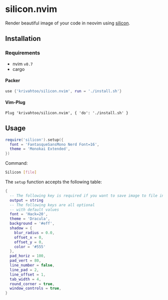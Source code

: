 # silicon.nvim

Render beautiful image of your code in neovim using [silicon](https://github.com/Aloxaf/silicon).

## Installation

### Requirements

- nvim `v0.7`
- cargo

#### Packer

```lua
use {'krivahtoo/silicon.nvim', run = './install.sh'}
```

#### Vim-Plug

```vim
Plug 'krivahtoo/silicon.nvim', { 'do': './install.sh' }
```

## Usage

```lua
require('silicon').setup({
  font = 'FantasqueSansMono Nerd Font=16',
  theme = 'Monokai Extended',
})
```

Command:

```bash
Silicon [file]
```


The `setup` function accepts the following table:

```lua
{
  -- The following key is required if you want to save image to file instead of clipboard
  output = string
  -- The following keys are all optional
  -- with default values
  font = 'Hack=20',
  theme = 'Dracula',
  background = '#eff',
  shadow = {
    blur_radius = 0.0,
    offset_x = 0,
    offset_y = 0,
    color = '#555'
  },
  pad_horiz = 100,
  pad_vert = 80,
  line_number = false,
  line_pad = 2,
  line_offset = 1,
  tab_width = 4,
  round_corner = true,
  window_controls = true,
}
```

